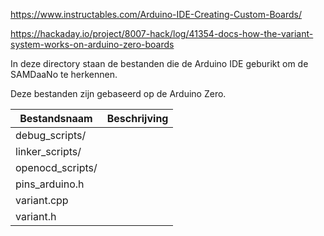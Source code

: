 https://www.instructables.com/Arduino-IDE-Creating-Custom-Boards/

https://hackaday.io/project/8007-hack/log/41354-docs-how-the-variant-system-works-on-arduino-zero-boards



In deze directory staan de bestanden die de Arduino IDE geburikt om de SAMDaaNo te herkennen.

Deze bestanden zijn gebaseerd op de Arduino Zero.



| Bestandsnaam     | Beschrijving |
| ---------------- | ------------ |
| debug_scripts/   |              |
| linker_scripts/  |              |
| openocd_scripts/ |              |
| pins_arduino.h   |              |
| variant.cpp      |              |
| variant.h        |              |

